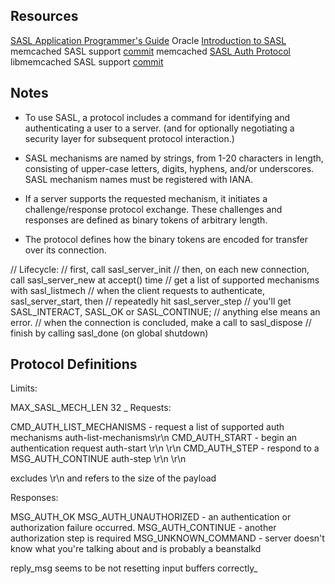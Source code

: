 
## Resources

[SASL Application Programmer's Guide](http://www.cyrusimap.org/docs/cyrus-sasl/2.1.23/programming.php)
Oracle [Introduction to SASL](http://download.oracle.com/docs/cd/E19963-01/html/819-2145/sasl.intro.20.html)
memcached SASL support [commit](https://github.com/memcached/memcached/commit/f1307c4d9cadb94076a99cc2f88a00f7e0b4161f)
memcached [SASL Auth Protocol](http://code.google.com/p/memcached/wiki/SASLAuthProtocol)
libmemcached SASL support [commit](http://bazaar.launchpad.net/~trond-norbye/libmemcached/sasl/revision/802#libmemcached/sasl.c)

## Notes

- To use SASL, a protocol includes a command for identifying and authenticating a user to a server. (and for optionally negotiating a security layer for subsequent protocol interaction.)

- SASL mechanisms are named by strings, from 1-20 characters in length, consisting of upper-case letters, digits, hyphens, and/or underscores. SASL mechanism names must be registered with IANA.

- If a server supports the requested mechanism, it initiates a challenge/response protocol exchange. These challenges and responses are defined as binary tokens of arbitrary length.

- The protocol defines how the binary tokens are encoded for transfer over its connection.


// Lifecycle:
//   first, call sasl_server_init
//   then, on each new connection, call sasl_server_new at accept() time
//   get a list of supported mechanisms with sasl_listmech
//   when the client requests to authenticate, sasl_server_start, then
//      repeatedly hit sasl_server_step
//      you'll get SASL_INTERACT, SASL_OK or SASL_CONTINUE; 
//         anything else means an error.
//   when the connection is concluded, make a call to sasl_dispose
//   finish by calling sasl_done (on global shutdown)

## Protocol Definitions

Limits:

MAX_SASL_MECH_LEN 32
_
Requests:

CMD_AUTH_LIST_MECHANISMS - request a list of supported auth mechanisms
   auth-list-mechanisms\r\n
CMD_AUTH_START - begin an authentication request
   auth-start <mechanism> <bytes>\r\n
   <auth data>\r\n
CMD_AUTH_STEP - respond to a MSG_AUTH_CONTINUE
   auth-step <bytes>\r\n
   <auth data>\r\n
  
<bytes> excludes \r\n and refers to the size of the <auth data> payload

Responses:

MSG_AUTH_OK
MSG_AUTH_UNAUTHORIZED - an authentication or authorization failure occurred.
MSG_AUTH_CONTINUE - another authorization step is required
MSG_UNKNOWN_COMMAND - server doesn't know what you're talking about and is probably a beanstalkd

reply_msg seems to be not resetting input buffers correctly_